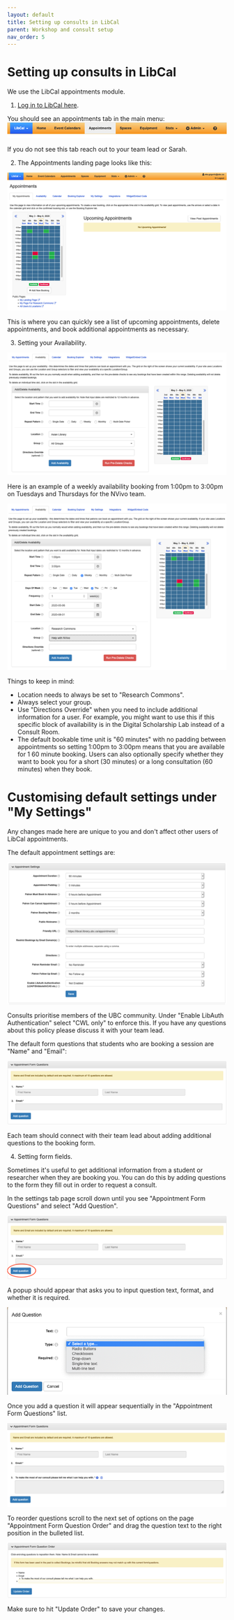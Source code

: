 ```yaml
---
layout: default
title: Setting up consults in LibCal
parent: Workshop and consult setup
nav_order: 5
---
```

# Setting up consults in LibCal

We use the LibCal appointments module.

1. [Log in to LibCal here](https://library-ubc-ca.libapps.com/libapps/login.php?site_id=9123&target=).

You should see an appointments tab in the main menu:
![](../../assets/images/libcalappointmentsmenu.png)

If you do not see this tab reach out to your team lead or Sarah.

2. The Appointments landing page looks like this:

![](../../assets/images/libcalappointmentslandingpage.png)

This is where you can quickly see a list of upcoming appointments, delete appointments, and book additional appointments as necessary.

3. Setting your Availability.

![](../../assets/images/libcalappointmentsavailability.png)

Here is an example of a weekly availability booking from 1:00pm to 3:00pm on Tuesdays and Thursdays for the NVivo team.

![](../../assets/images/libcalappointmentsexamplebooking.png)

Things to keep in mind:
* Location needs to always be set to "Research Commons".
* Always select your group.
* Use "Directions Override" when you need to include additional information for a user. For example, you might want to use this if this specific block of availability is in the Digital Scholarship Lab instead of a Consult Room.
* The default bookable time unit is "60 minutes" with no padding between appointments so setting 1:00pm to 3:00pm means that you are available for 1 60 minute booking. Users can also optionally specify whether they want to book you for a short (30 minutes) or a long consultation (60 minutes) when they book.

# Customising default settings under "My Settings"

Any changes made here are unique to you and don't affect other users of LibCal appointments.

The default appointment settings are:

![](../../assets/images/libcalappointmentsdefaultsettings.png)

Consults prioritise members of the UBC community. Under "Enable LibAuth Authentication" select "CWL only" to enforce this. If you have any questions about this policy please discuss it with your team lead.

The default form questions that students who are booking a session are "Name" and "Email":

![](../../assets/images/defaultformsettings.png)

Each team should connect with their team lead about adding additional questions to the booking form.

4. Setting form fields.

Sometimes it's useful to get additional information from a student or researcher when they are booking you. You can do this by adding questions to the form they fill out in order to request a consult.

In the settings tab page scroll down until you see "Appointment Form Questions" and select "Add Question".

![](../../assets/images/addquestion.png)

A popup should appear that asks you to input question text, format, and whether it is required.

![](../../assets/images/questionpopup.png)

Once you add a question it will appear sequentially in the "Appointment Form Questions" list.

![](../../assets/images/questionadded.png)

To reorder questions scroll to the next set of options on the page "Appointment Form Question Order" and drag the question text to the right position in the bulleted list.

![](../../assets/images/dragtoreorder.png)

Make sure to hit "Update Order" to save your changes.
